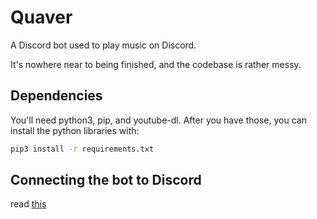 # Quaver
A Discord bot used to play music on Discord.

It's nowhere near to being finished, and the codebase is rather messy.

## Dependencies
You'll need python3, pip, and youtube-dl.
After you have those, you can install the python libraries with:

```sh
pip3 install -r requirements.txt
```

## Connecting the bot to Discord

read [this](https://discordpy.readthedocs.io/en/stable/discord.html "https://discordpy.readthedocs.io/en/stable/discord.html")
